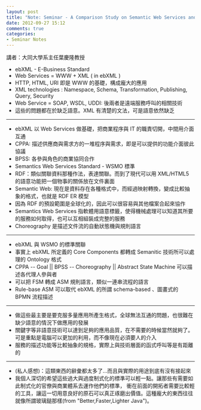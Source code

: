 ```yaml
---
layout: post
title: "Note: Seminar - A Comparison Study on Semantic Web Services and e-Business"
date: 2012-09-27 15:12
comments: true
categories: 
- Seminar Notes
---
```


講者：大同大學系主任葉慶隆教授

* ebXML - E-Business Standard 
* Web Services = WWW + XML ( in ebXML )
* HTTP, HTML, URI 即是 WWW 的基礎，構成龐大的應用
* XML technologies : Namespace, Schema, Transformation, Publishing, Query, Security
* Web Service = SOAP, WSDL, UDDI: 後兩者是遠端服務呼叫的相關技術
* 這些的問題都在於缺乏語意。XML 有清楚的文法，可是語意依然缺乏

---
* ebXML 以 Web Services 做基礎，把商業程序與 IT 的職責切開，中間用介面互通
* CPPA: 描述供應商與需求方的一堆程序與需求，即是可以提供的功能介面彼此協議
* BPSS: 各參與角色的商業協同合作
* Semantics Web Services Standard - WSMO 標準
* RDF：類似關聯資料那種作法，表達關聯。而到了現代可以用 XML/HTML5 的語意功能把一個物事的關係放在文件裏面
* Semantic Web: 現在是資料存在各種格式中，而經過映射轉換，變成比較抽象的格式，也就是 RDF ER 模型
* 因為 RDF 的預設範圍是全球化的，因此可以很容易與其他檔案合起來協作
* Semantics Web Services 指軟體用語意標籤，使得機械處理可以知道其所要的服務如何取得，也可以互相組裝成完整的服務
* Choreography 是描述文件流的自動狀態機與規則語言

---
* ebXML 與 WSMO 的標準關聯
* 事實上 ebXML 所定義的 Core Components 都轉成 Semanitic 技術所可以處理的 Ontology 格式
* CPPA -- Goal || BPSS -- Choreography || Abstract State Machine 可以描述各代理人參與者 
* 可以把 FSM 轉成 ASM 規則語言，類似一連串流程的語言
* Rule-base ASM 可以取代 ebXML 的所謂 schema-based 、圖畫式的 BPMN 流程描述

---
* 做這些最主要是要克服多量應用所產生格式，全球無法互通的問題，也很難在缺少語意的情況下做應用的發展
* 關鍵字等非語意技術可以達到足夠的應用品質，在不需要的時候當然就夠了。可是重點是電腦可以更加的利用，而不像現在必須要人的介入 
* 服務的描述功能等比較抽象的規格，實際上與技術層面的函式呼叫等是有距離的

---
* (私人感想)：這類東西的辭彙都太多了...而且與實際的用途到底有沒有接起來 
* 我個人深切的希望這些過大與過度制式化的標準可以輕一點。讓那些有需要如此制式化的官僚與商業體系去運作他們的標準，
衝在前面的開拓者需要比較輕的工具，讓這一切用意良好的原石可以真正琢磨出價值。這種龐大的東西往往就像所謂玻璃鎚那樣(from "Better,Faster,Lighter Java")。


